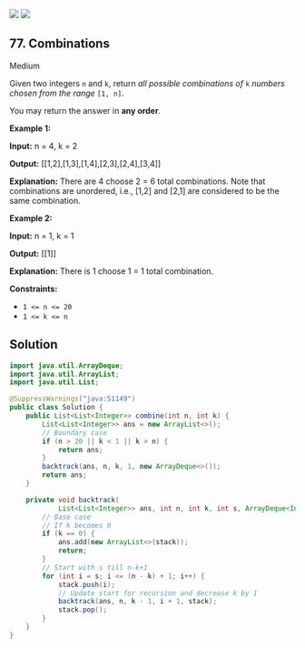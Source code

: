 [![](https://img.shields.io/github/stars/javadev/LeetCode-in-Java?label=Stars&style=flat-square)](https://github.com/javadev/LeetCode-in-Java)
[![](https://img.shields.io/github/forks/javadev/LeetCode-in-Java?label=Fork%20me%20on%20GitHub%20&style=flat-square)](https://github.com/javadev/LeetCode-in-Java/fork)

## 77\. Combinations

Medium

Given two integers `n` and `k`, return _all possible combinations of_ `k` _numbers chosen from the range_ `[1, n]`.

You may return the answer in **any order**.

**Example 1:**

**Input:** n = 4, k = 2

**Output:** [[1,2],[1,3],[1,4],[2,3],[2,4],[3,4]]

**Explanation:** There are 4 choose 2 = 6 total combinations. Note that combinations are unordered, i.e., [1,2] and [2,1] are considered to be the same combination. 

**Example 2:**

**Input:** n = 1, k = 1

**Output:** [[1]]

**Explanation:** There is 1 choose 1 = 1 total combination. 

**Constraints:**

*   `1 <= n <= 20`
*   `1 <= k <= n`

## Solution

```java
import java.util.ArrayDeque;
import java.util.ArrayList;
import java.util.List;

@SuppressWarnings("java:S1149")
public class Solution {
    public List<List<Integer>> combine(int n, int k) {
        List<List<Integer>> ans = new ArrayList<>();
        // Boundary case
        if (n > 20 || k < 1 || k > n) {
            return ans;
        }
        backtrack(ans, n, k, 1, new ArrayDeque<>());
        return ans;
    }

    private void backtrack(
            List<List<Integer>> ans, int n, int k, int s, ArrayDeque<Integer> stack) {
        // Base case
        // If k becomes 0
        if (k == 0) {
            ans.add(new ArrayList<>(stack));
            return;
        }
        // Start with s till n-k+1
        for (int i = s; i <= (n - k) + 1; i++) {
            stack.push(i);
            // Update start for recursion and decrease k by 1
            backtrack(ans, n, k - 1, i + 1, stack);
            stack.pop();
        }
    }
}
```